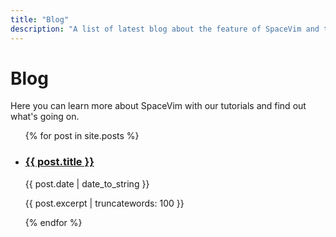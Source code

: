 ```yaml
---
title: "Blog"
description: "A list of latest blog about the feature of SpaceVim and tutorials of using vim."
---
```


# Blog

Here you can learn more about SpaceVim with our tutorials and find out what's
going on. 

<ul>
    {% for post in site.posts %}
            <li>
               <h3><a href="{{ post.url }}">{{ post.title }}</a></h3>
               <span class="post-date">{{ post.date | date_to_string }}</span>
               <p>{{ post.excerpt | truncatewords: 100 }}</p>
            </li>
    {% endfor %}
</ul>
